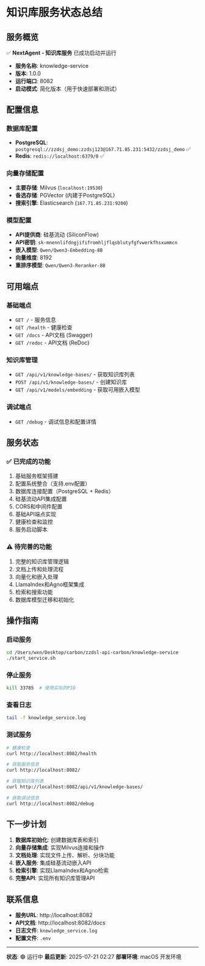 # 知识库服务状态总结

## 服务概览

✅ **NextAgent - 知识库服务** 已成功启动并运行

- **服务名称**: knowledge-service
- **版本**: 1.0.0
- **运行端口**: 8082
- **启动模式**: 简化版本（用于快速部署和测试）

## 配置信息

### 数据库配置
- **PostgreSQL**: `postgresql://zzdsj_demo:zzdsj123@167.71.85.231:5432/zzdsj_demo` ✅
- **Redis**: `redis://localhost:6379/0` ✅

### 向量存储配置
- **主要存储**: Milvus (`localhost:19530`)
- **备选存储**: PGVector (内建于PostgreSQL)
- **搜索引擎**: Elasticsearch (`167.71.85.231:9200`)

### 模型配置
- **API提供商**: 硅基流动 (SiliconFlow)
- **API密钥**: `sk-mnennlifdngjififromhljflqsblutyfgfvwerkfhsxummcn`
- **嵌入模型**: `Qwen/Qwen3-Embedding-8B`
- **向量维度**: 8192
- **重排序模型**: `Qwen/Qwen3-Reranker-8B`

## 可用端点

### 基础端点
- `GET /` - 服务信息
- `GET /health` - 健康检查
- `GET /docs` - API文档 (Swagger)
- `GET /redoc` - API文档 (ReDoc)

### 知识库管理
- `GET /api/v1/knowledge-bases/` - 获取知识库列表
- `POST /api/v1/knowledge-bases/` - 创建知识库
- `GET /api/v1/models/embedding` - 获取可用嵌入模型

### 调试端点
- `GET /debug` - 调试信息和配置详情

## 服务状态

### ✅ 已完成的功能
1. 基础服务框架搭建
2. 配置系统整合（支持.env配置）
3. 数据库连接配置（PostgreSQL + Redis）
4. 硅基流动API集成配置
5. CORS和中间件配置
6. 基础API端点实现
7. 健康检查和监控
8. 服务启动脚本

### ⚠️ 待完善的功能
1. 完整的知识库管理逻辑
2. 文档上传和处理流程
3. 向量化和嵌入处理
4. LlamaIndex和Agno框架集成
5. 检索和搜索功能
6. 数据库模型迁移和初始化

## 操作指南

### 启动服务
```bash
cd /Users/wxn/Desktop/carbon/zzdsl-api-carbon/knowledge-service
./start_service.sh
```

### 停止服务
```bash
kill 33785  # 使用实际的PID
```

### 查看日志
```bash
tail -f knowledge_service.log
```

### 测试服务
```bash
# 健康检查
curl http://localhost:8082/health

# 获取服务信息
curl http://localhost:8082/

# 获取知识库列表
curl http://localhost:8082/api/v1/knowledge-bases/

# 获取调试信息
curl http://localhost:8082/debug
```

## 下一步计划

1. **数据库初始化**: 创建数据库表和索引
2. **向量存储集成**: 实现Milvus连接和操作
3. **文档处理**: 实现文件上传、解析、分块功能
4. **嵌入服务**: 集成硅基流动嵌入API
5. **检索引擎**: 实现LlamaIndex和Agno检索
6. **完整API**: 实现所有知识库管理API

## 联系信息

- **服务URL**: http://localhost:8082
- **API文档**: http://localhost:8082/docs
- **日志文件**: `knowledge_service.log`
- **配置文件**: `.env`

---

**状态**: 🟢 运行中
**最后更新**: 2025-07-21 02:27
**部署环境**: macOS 开发环境
